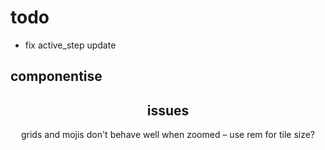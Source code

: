 # todo

<!-- todo next -->

- fix active_step update

<!-- todo -->

## componentise

<Header />
    <AppSettings />
<Display />
    <SampleSettings />
    <MainSettings />
    <Visualisation />
<Sequencer />
    <Steps />
    <Transport />
<Samples />
    <Pack />

<LeftButton />
<RightButton />

## issues

grids and mojis don't behave well when zoomed – use rem for tile size?
